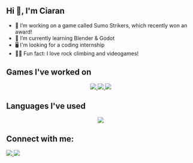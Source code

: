 ## Hi 👋, I'm Ciaran

- 🔭 I’m working on a game called Sumo Strikers, which recently won an award!
- 🌱 I’m currently learning Blender & Godot
- 🖥 I'm looking for a coding internship 
- 🧗‍♂️ Fun fact: I love rock climbing and videogames!

## Games I've worked on
<p align="center">
  <a href="https://youtu.be/eFXnF16qb4w?si=zg9Q_vzFGHK4h7cj">
    <img src="https://github.com/C22416392/C22416392/assets/124162678/847de67a-0184-41f8-a412-cce2c63ecd15" />
  </a>
  <a href="https://youtu.be/03_p1_Hj9X0?si=Jeg0D-UOsk9PVqgP">
    <img src="https://github.com/C22416392/C22416392/assets/124162678/489dbeb9-0a9a-493a-a0ac-15cab4ec6361" />
  </a>
  <a href="https://youtu.be/pvPNeR1LM4w?si=MOpaGXCKzN1J0z35&t=97">
    <img src="https://github.com/C22416392/C22416392/assets/124162678/02f63487-417e-4d1b-9abb-ece7c1223a66" />
  </a>
</p>



## Languages I've used
<p align="center">
  <a href="https://skillicons.dev">
    <img src="https://skillicons.dev/icons?i=godot,blender,c,python,postgres,java,git,bash,css,html,js,php&perline=6" />
  </a>
</p>

## Connect with me:
<a href="https://www.linkedin.com/in/ciaran-coyne-0b6233202/">
  <img src="https://skillicons.dev/icons?i=linkedin"/>
</a>
<a href="mailto: ciaran.coyne101@gmail.com">
  <img src="https://skillicons.dev/icons?i=gmail"/>
</a>


<!--
**C22416392/C22416392** is a ✨ _special_ ✨ repository because its `README.md` (this file) appears on your GitHub profile.

Here are some ideas to get you started:

- 🔭 I’m currently working on ...
- 🌱 I’m currently learning ...
- 👯 I’m looking to collaborate on ...
- 🤔 I’m looking for help with ...
- 💬 Ask me about ...
- 📫 How to reach me: ...
- 😄 Pronouns: ...
- ⚡ Fun fact: ...

![Deadzone](https://github.com/C22416392/C22416392/assets/124162678/847de67a-0184-41f8-a412-cce2c63ecd15)
![SumoLogo](https://github.com/C22416392/C22416392/assets/124162678/489dbeb9-0a9a-493a-a0ac-15cab4ec6361)
![miscreation](https://github.com/C22416392/C22416392/assets/124162678/02f63487-417e-4d1b-9abb-ece7c1223a66)
-->

